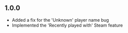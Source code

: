 ## 1.0.0
- Added a fix for the 'Unknown' player name bug
- Implemented the 'Recently played with' Steam feature